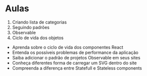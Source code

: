# Aulas

1. Criando lista de categorias
2. Seguindo padrões
3. Observable
4. Ciclo de vida dos objetos

- Aprenda sobre o ciclo de vida dos componentes React
- Entenda os possíveis problemas de performance da aplicação
- Saiba adicionar o padrão de projetos Observable em seus sites
- Conheça diferentes forma de carregar um SVG dentro do site
- Compreenda a diferença entre Statefull e Stateless components
